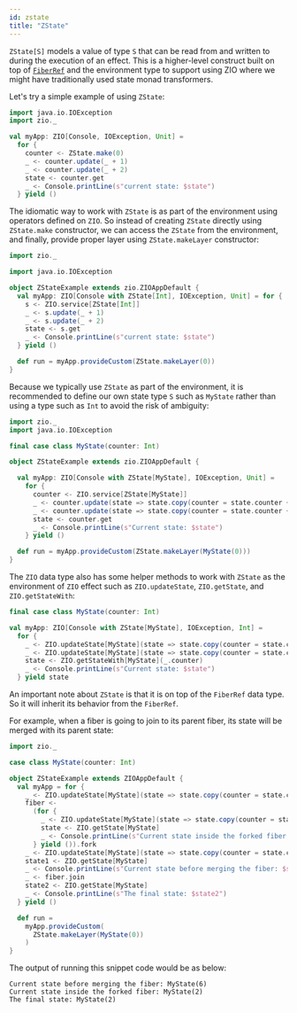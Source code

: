 ```yaml
---
id: zstate
title: "ZState"
---
```


`ZState[S]` models a value of type `S` that can be read from and written to during the execution of an effect. This is a higher-level construct built on top of [`FiberRef`](../fiber/fiberref.md) and the environment type to support using ZIO where we might have traditionally used state monad transformers.

Let's try a simple example of using `ZState`:

```scala mdoc:silent:nest
import java.io.IOException
import zio._

val myApp: ZIO[Console, IOException, Unit] =
  for {
    counter <- ZState.make(0)
    _ <- counter.update(_ + 1)
    _ <- counter.update(_ + 2)
    state <- counter.get
    _ <- Console.printLine(s"current state: $state")
  } yield ()
```

The idiomatic way to work with `ZState` is as part of the environment using operators defined on `ZIO`. So instead of creating `ZState` directly using `ZState.make` constructor, we can access the `ZState` from the environment, and finally, provide proper layer using `ZState.makeLayer` constructor:

```scala mdoc:compile-only
import zio._

import java.io.IOException

object ZStateExample extends zio.ZIOAppDefault {
  val myApp: ZIO[Console with ZState[Int], IOException, Unit] = for {
    s <- ZIO.service[ZState[Int]]
    _ <- s.update(_ + 1)
    _ <- s.update(_ + 2)
    state <- s.get
    _ <- Console.printLine(s"current state: $state")
  } yield ()

  def run = myApp.provideCustom(ZState.makeLayer(0))
}
```

Because we typically use `ZState` as part of the environment, it is recommended to define our own state type `S` such as `MyState` rather than using a type such as `Int` to avoid the risk of ambiguity:

```scala mdoc:compile-only
import zio._
import java.io.IOException

final case class MyState(counter: Int)

object ZStateExample extends zio.ZIOAppDefault {

  val myApp: ZIO[Console with ZState[MyState], IOException, Unit] =
    for {
      counter <- ZIO.service[ZState[MyState]]
      _ <- counter.update(state => state.copy(counter = state.counter + 1))
      _ <- counter.update(state => state.copy(counter = state.counter + 2))
      state <- counter.get
      _ <- Console.printLine(s"Current state: $state")
    } yield ()

  def run = myApp.provideCustom(ZState.makeLayer(MyState(0)))
}
```

The `ZIO` data type also has some helper methods to work with `ZState` as the environment of `ZIO` effect such as `ZIO.updateState`, `ZIO.getState`, and `ZIO.getStateWith`:

```scala mdoc:compile-only
final case class MyState(counter: Int)

val myApp: ZIO[Console with ZState[MyState], IOException, Int] =
  for {
    _ <- ZIO.updateState[MyState](state => state.copy(counter = state.counter + 1))
    _ <- ZIO.updateState[MyState](state => state.copy(counter = state.counter + 2))
    state <- ZIO.getStateWith[MyState](_.counter)
    _ <- Console.printLine(s"Current state: $state")
  } yield state
```

An important note about `ZState` is that it is on top of the `FiberRef` data type. So it will inherit its behavior from the `FiberRef`.

For example, when a fiber is going to join to its parent fiber, its state will be merged with its parent state:

```scala mdoc:compile-only
import zio._

case class MyState(counter: Int)

object ZStateExample extends ZIOAppDefault {
  val myApp = for {
    _ <- ZIO.updateState[MyState](state => state.copy(counter = state.counter + 1))
    fiber <-
      (for {
        _ <- ZIO.updateState[MyState](state => state.copy(counter = state.counter + 1))
        state <- ZIO.getState[MyState]
        _ <- Console.printLine(s"Current state inside the forked fiber: $state")
      } yield ()).fork
    _ <- ZIO.updateState[MyState](state => state.copy(counter = state.counter + 5))
    state1 <- ZIO.getState[MyState]
    _ <- Console.printLine(s"Current state before merging the fiber: $state1")
    _ <- fiber.join
    state2 <- ZIO.getState[MyState]
    _ <- Console.printLine(s"The final state: $state2")
  } yield ()

  def run =
    myApp.provideCustom(
      ZState.makeLayer(MyState(0))
    )
}
```

The output of running this snippet code would be as below:

```
Current state before merging the fiber: MyState(6)
Current state inside the forked fiber: MyState(2)
The final state: MyState(2)
```
